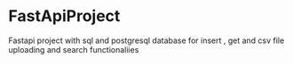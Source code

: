 # FastApiProject
Fastapi project with sql and postgresql database for insert , get and csv file uploading and search functionaliies

